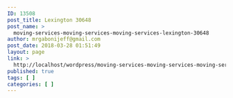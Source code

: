 ```yaml
---
ID: 13508
post_title: Lexington 30648
post_name: >
  moving-services-moving-services-moving-services-lexington-30648
author: mrgabonijeff@gmail.com
post_date: 2018-03-28 01:51:49
layout: page
link: >
  http://localhost/wordpress/moving-services-moving-services-moving-services-lexington-30648/
published: true
tags: [ ]
categories: [ ]
---
```

